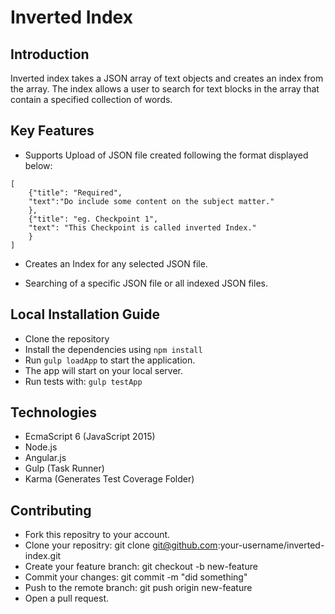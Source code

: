 
# Inverted Index

## Introduction

Inverted index takes a JSON array of text objects and creates an index from the array. The index allows a user to search for text blocks in the array that contain a specified collection of words.

## Key Features

* Supports Upload of JSON file created following the format displayed below:

```
[
    {"title": "Required",
    "text":"Do include some content on the subject matter."
    },
    {"title": "eg. Checkpoint 1",
    "text": "This Checkpoint is called inverted Index."
    }
]
```

* Creates an Index for any selected JSON file.

* Searching of a specific JSON file or all indexed JSON files.


## Local Installation Guide
* Clone the repository
* Install the dependencies using  `npm install`
* Run `gulp loadApp` to start the application.
* The app will start on your local server.
* Run tests with: `gulp testApp`

## Technologies

* EcmaScript 6 (JavaScript 2015)
* Node.js
* Angular.js
* Gulp (Task Runner)
* Karma (Generates Test Coverage Folder)


## Contributing

* Fork this repositry to your account.
* Clone your repositry: git clone git@github.com:your-username/inverted-index.git
* Create your feature branch: git checkout -b new-feature
* Commit your changes: git commit -m "did something"
* Push to the remote branch: git push origin new-feature
* Open a pull request.